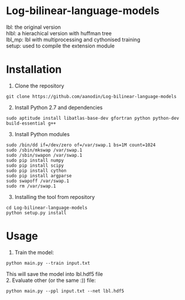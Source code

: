 Log-bilinear-language-models
============================
lbl: the original version <br>
hlbl: a hierachical version with huffman tree <br>
lbl_mp: lbl with multiprocessing and cythonised training  <br>
setup: used to compile the extension module <br>

Installation
============================
1. Clone the repository <br>
```
git clone https://github.com/aanodin/Log-bilinear-language-models
```

2. Install Python 2.7 and dependencies <br>
```
sudo aptitude install libatlas-base-dev gfortran python python-dev build-essential g++
```

3. Install Python modules <br>
```
sudo /bin/dd if=/dev/zero of=/var/swap.1 bs=1M count=1024
sudo /sbin/mkswap /var/swap.1
sudo /sbin/swapon /var/swap.1
sudo pip install numpy
sudo pip install scipy
sudo pip install cython
sudo pip install argparse
sudo swapoff /var/swap.1
sudo rm /var/swap.1
```

3. Installing the tool from repository<br>
```
cd Log-bilinear-language-models
python setup.py install
```

Usage
============================
1. Train the model:
```
python main.py --train input.txt
```
This will save the model into lbl.hdf5 file<br>
2. Evaluate other (or the same :)) file:
```
python main.py --ppl input.txt --net lbl.hdf5
```

